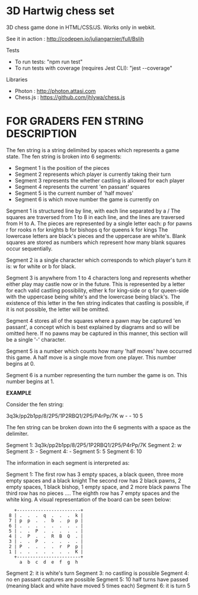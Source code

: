 3D Hartwig chess set 
====================

3D chess game done in HTML/CSS/JS.
Works only in webkit.

See it in action : http://codepen.io/juliangarnier/full/BsIih

Tests

* To run tests: "npm run test"
* To run tests with coverage (requires Jest CLI): "jest --coverage"


Libraries

* Photon : http://photon.attasi.com
* Chess.js : https://github.com/jhlywa/chess.js

**FOR GRADERS**
**FEN STRING DESCRIPTION**
=====================

The fen string is a string delimited by spaces which represents a game state. The fen string is broken into 6 segments:
* Segment 1 is the position of the pieces
* Segment 2 represents which player is currently taking their turn
* Segment 3 represents the whether castling is allowed for each player
* Segment 4 represents the current 'en passant' squares
* Segment 5 is the current number of 'half moves'
* Segment 6 is which move number the game is currently on

Segment 1 is structured line by line, with each line separated by a /
The squares are traversed from 1 to 8 in each line, and the lines are traversed from H to A.
The pieces are represented by a single letter each:
p for pawns
r for rooks
n for knights
b for bishops
q for queens
k for kings
The lowercase letters are black's pieces and the uppercase are white's.
Blank squares are stored as numbers which represent how many blank squares occur sequentially.

Segment 2 is a single character which corresponds to which player's turn it is: w for white or b for black.

Segment 3 is anywhere from 1 to 4 characters long and represents whether either play may castle now or in the future.
This is represented by a letter for each valid castling possibility, either k for king-side or q for queen-side with the uppercase being white's and the lowercase being black's.
The existence of this letter in the fen string indicates that castling is possible, if it is not possible, the letter will be omitted.

Segment 4 stores all of the squares where a pawn may be captured 'en passant', a concept which is best explained by diagrams and so will be omitted here.
If no pawns may be captured in this manner, this section will be a single '-' character.

Segment 5 is a number which counts how many 'half moves' have occurred this game.
A half move is a single move from one player.
This number begins at 0.

Segment 6 is a number representing the turn number the game is on. This number begins at 1.

**EXAMPLE**

Consider the fen string:

3q3k/pp2b1pp/8/2P5/1P2RBQ1/2P5/P4rPp/7K w - - 10 5

The fen string can be broken down into the 6 segments with a space as the delimiter.

Segment 1: 3q3k/pp2b1pp/8/2P5/1P2RBQ1/2P5/P4rPp/7K
Segment 2: w
Segment 3: -
Segment 4: - 
Segment 5: 5
Segment 6: 10

The information in each segment is interpreted as:

Segment 1: The first row has 3 empty spaces, a black queen, three more empty spaces and a black knight
           The second row has 2 black pawns, 2 empty spaces, 1 black bishop, 1 empty space, and 2 more black pawns
           The third row has no pieces
           ....
           The eighth row has 7 empty spaces and the white king.
           A visual representation of the board can be seen below:
           
       +------------------------+
     8 | .  .  .  q  .  .  .  k |
     7 | p  p  .  .  b  .  p  p |
     6 | .  .  .  .  .  .  .  . |
     5 | .  .  P  .  .  .  .  . |
     4 | .  P  .  .  R  B  Q  . |
     3 | .  .  P  .  .  .  .  . |
     2 | P  .  .  .  .  r  P  p |
     1 | .  .  .  .  .  .  .  K |
       +------------------------+
         a  b  c  d  e  f  g  h

Segment 2: it is white's turn
Segment 3: no castling is possible
Segment 4: no en passant captures are possible
Segment 5: 10 half turns have passed (meaning black and white have moved 5 times each)
Segment 6: it is turn 5

